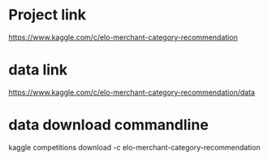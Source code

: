 
# Project link

https://www.kaggle.com/c/elo-merchant-category-recommendation

# data link

https://www.kaggle.com/c/elo-merchant-category-recommendation/data

# data download commandline

kaggle competitions download -c elo-merchant-category-recommendation
